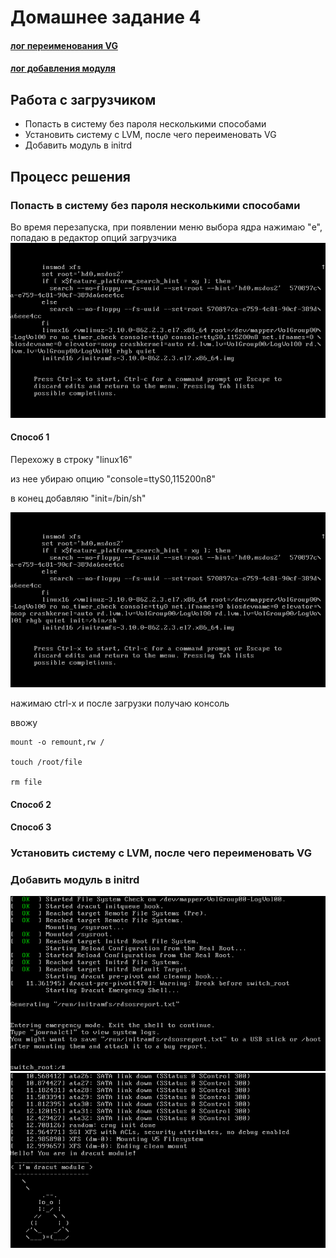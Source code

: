 # Домашнее задание 4

#### [лог переименования VG](typescript)
#### [лог добавления модуля](typescript2)


## Работа с загрузчиком

* Попасть в систему без пароля несколькими способами
* Установить систему с LVM, после чего переименовать VG
* Добавить модуль в initrd

## Процесс решения

### Попасть в систему без пароля несколькими способами

Во время перезапуска, при появлении меню выбора ядра нажимаю "e", попадаю в редактор опций загрузчика
![Screen1](VirtualBox_linux-dz-4_lvm_1574089751254_11621_19_11_2019_17_46_50.png)

#### Способ 1

Перехожу в строку "linux16"

из нее убираю опцию "console=ttyS0,115200n8"

в конец добавляю "init=/bin/sh"

![Screen2](VirtualBox_linux-dz-4_lvm_1574089751254_11621_19_11_2019_17_55_35.png)

нажимаю ctrl-x и после загрузки получаю консоль

ввожу

	mount -o remount,rw /

	touch /root/file

	rm file


#### Способ 2

#### Способ 3


### Установить систему с LVM, после чего переименовать VG

### Добавить модуль в initrd




![Screen2](VirtualBox_linux-dz-4_lvm_1574089751254_11621_20_11_2019_17_19_25.png)
![Screen3](VirtualBox_linux-dz-4_lvm_1574260838984_47690_20_11_2019_18_33_52.png)
